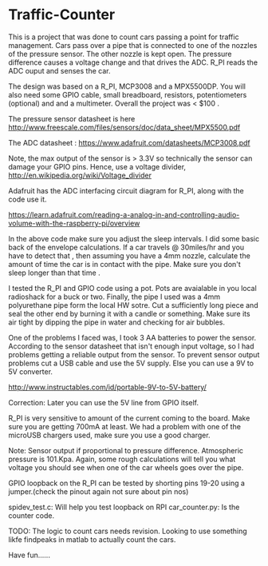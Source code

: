 Traffic-Counter
===============
 This is a project that was done to count cars passing a point for traffic management. Cars pass over a pipe that is connected to one of the nozzles of the pressure sensor. The other nozzle is kept open. The pressure
  difference causes a voltage change and that drives the ADC. R_PI reads the ADC ouput and senses the car. 
  
 
 The design was based on a R_PI, MCP3008 and a MPX5500DP. You will also need some GPIO cable, small breadboard,  resistors, potentiometers (optional) and and a multimeter. Overall the project was < $100 .
 
  The pressure sensor datasheet is here
  http://www.freescale.com/files/sensors/doc/data_sheet/MPX5500.pdf
  
  The ADC datasheet : https://www.adafruit.com/datasheets/MCP3008.pdf
  
 
  Note, the max output of the sensor is > 3.3V so technically the sensor can damage your GPIO pins. 
  Hence, use a voltage divider,   http://en.wikipedia.org/wiki/Voltage_divider
 
  Adafruit has the ADC interfacing circuit diagram for R_PI, along with the code use it.
  
  https://learn.adafruit.com/reading-a-analog-in-and-controlling-audio-volume-with-the-raspberry-pi/overview
  
  
  In the above code make sure you adjust the sleep intervals. I did some basic back of the envelope calculations. If a car
  travels @ 30miles/hr and you have to detect that , then assuming you have a 4mm nozzle,  calculate the amount of time 
  the car is in contact with the pipe. Make sure you don't sleep longer than that time .
  
  I tested the R_PI and GPIO code using a pot. Pots are avaialable in you local radioshack for a buck or two. Finally, the pipe I 
  used was a 4mm polyurethane pipe form the local HW sotre. Cut a sufficiently long piece and seal the other end by burning it 
  with a candle or something. Make sure its air tight by dipping the pipe in water and checking for air bubbles. 
 
  
  One of the problems I faced was, I took 3 AA batteries to power the sensor. According to the sensor datasheet that isn't enough input voltage, so I had problems getting a reliable output from the sensor. To prevent sensor output problems cut a USB cable and use the 5V supply. Else you can use a 9V to 5V converter.
  
  http://www.instructables.com/id/portable-9V-to-5V-battery/
  
  Correction: Later you can use the 5V line from GPIO itself.
  
  R_PI is very sensitive to amount of the current coming to the board.  Make sure you are getting 700mA at least. We had 
  a problem with one of the microUSB chargers used, make sure you use a good charger. 
  
  Note: Sensor output if proportional to pressure difference. Atmospheric pressure is 101.Kpa. Again, some rough calculations will tell you what voltage you should see when one of the car wheels goes over the pipe. 
  
  GPIO loopback on the R_PI can be tested by shorting pins 19-20 using a jumper.(check the pinout again not sure about pin nos) 
  
  spidev_test.c: Will help you test loopback on RPI
  car_counter.py: Is the counter code. 
  
  
  TODO:
   The logic to count cars needs revision. Looking to use something likfe findpeaks in matlab to actually count the cars.
  
  
  Have fun......
  
